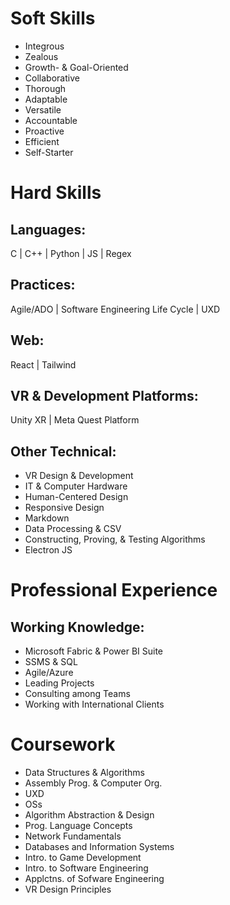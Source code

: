 # Soft Skills

- Integrous
- Zealous
- Growth- & Goal-Oriented
- Collaborative
- Thorough
- Adaptable
- Versatile
- Accountable
- Proactive
- Efficient
- Self-Starter

# Hard Skills

## Languages:

C | C++ | Python | JS | Regex

## Practices:

Agile/ADO | Software Engineering Life Cycle | UXD

## Web:

React | Tailwind

## VR & Development Platforms:

Unity XR | Meta Quest Platform

## Other Technical:

- VR Design & Development
- IT & Computer Hardware
- Human-Centered Design
- Responsive Design
- Markdown
- Data Processing & CSV
- Constructing, Proving, & Testing Algorithms
- Electron JS

# Professional Experience

## Working Knowledge:

- Microsoft Fabric & Power BI Suite
- SSMS & SQL
- Agile/Azure
- Leading Projects
- Consulting among Teams
- Working with International Clients

# Coursework

- Data Structures & Algorithms
- Assembly Prog. & Computer Org.
- UXD
- OSs
- Algorithm Abstraction & Design
- Prog. Language Concepts
- Network Fundamentals
- Databases and Information Systems
- Intro. to Game Development
- Intro. to Software Engineering
- Applctns. of Sofware Engineering
- VR Design Principles
